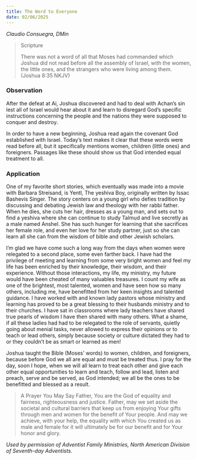 ```yaml
---
title: The Word to Everyone
date: 02/06/2025
---
```


_Claudio Consuegra, DMin_

> <p>Scripture</p>
> There was not a word of all that Moses had commanded which Joshua did not read before all the assembly of Israel, with the women, the little ones, and the strangers who were living among them. (Joshua 8:35 NKJV)

### Observation

After the defeat at Ai, Joshua discovered and had to deal with Achan’s sin lest all of Israel would hear about it and learn to disregard God’s specific instructions concerning the people and the nations they were supposed to conquer and destroy.

In order to have a new beginning, Joshua read again the covenant God established with Israel. Today’s text makes it clear that these words were read before all, but it specifically mentions women, children (little ones) and foreigners. Passages like these should show us that God intended equal treatment to all.

### Application

One of my favorite short stories, which eventually was made into a movie with Barbara Streisand, is Yentl, The yeshiva Boy, originally written by Issac Bashevis Singer. The story centers on a young girl who defies tradition by discussing and debating Jewish law and theology with her rabbi father. When he dies, she cuts her hair, dresses as a young man, and sets out to find a yeshiva where she can continue to study Talmud and live secretly as a male named Anshel. She has such hunger for learning that she sacrifices her female role, and even her love for her study partner, just so she can learn all she can from the wisdom of bible and other Jewish scholars.

I’m glad we have come such a long way from the days when women were relegated to a second place, some even farther back. I have had the privilege of meeting and learning from some very bright women and feel my life has been enriched by their knowledge, their wisdom, and their experience. Without those interactions, my life, my ministry, my future would have been cheated of many valuables treasures. I count my wife as one of the brightest, most talented, women and have seen how so many others, including me, have benefitted from her keen insights and talented guidance. I have worked with and known lady pastors whose ministry and learning has proved to be a great blessing to their husbands ministry and to their churches. I have sat in classrooms where lady teachers have shared true pearls of wisdom I have then shared with many others. What a shame, if all these ladies had had to be relegated to the role of servants, quietly going about menial tasks, never allowed to express their opinions or to teach or lead others, simply because society or culture dictated they had to or they couldn’t be as smart or learned as men!

Joshua taught the Bible (Moses’ words) to women, children, and foreigners, because before God we all are equal and must be treated thus. I pray for the day, soon I hope, when we will all learn to treat each other and give each other equal opportunities to learn and teach, follow and lead, listen and preach, serve and be served, as God intended; we all be the ones to be benefitted and blessed as a result.

> <callout>A Prayer You May Say</callout>
> Father, You are the God of equality and fairness, righteousness and justice. Father, may we set aside the societal and cultural barriers that keep us from enjoying Your gifts through men and women for the benefit of Your people. And may we achieve, with your help, the equality with which You created us as male and female for it will ultimately be for our benefit and for Your honor and glory.

_Used by permission of Adventist Family Ministries, North American Division of Seventh-day Adventists._